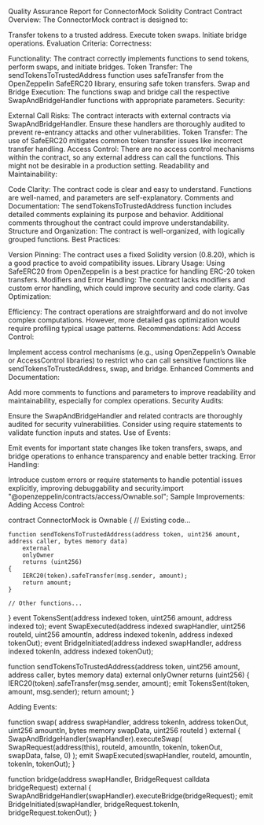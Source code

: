 Quality Assurance Report for ConnectorMock Solidity Contract
Contract Overview:
The ConnectorMock contract is designed to:

Transfer tokens to a trusted address.
Execute token swaps.
Initiate bridge operations.
Evaluation Criteria:
Correctness:

Functionality: The contract correctly implements functions to send tokens, perform swaps, and initiate bridges.
Token Transfer: The sendTokensToTrustedAddress function uses safeTransfer from the OpenZeppelin SafeERC20 library, ensuring safe token transfers.
Swap and Bridge Execution: The functions swap and bridge call the respective SwapAndBridgeHandler functions with appropriate parameters.
Security:

External Call Risks:
The contract interacts with external contracts via SwapAndBridgeHandler. Ensure these handlers are thoroughly audited to prevent re-entrancy attacks and other vulnerabilities.
Token Transfer: The use of SafeERC20 mitigates common token transfer issues like incorrect transfer handling.
Access Control: There are no access control mechanisms within the contract, so any external address can call the functions. This might not be desirable in a production setting.
Readability and Maintainability:

Code Clarity: The contract code is clear and easy to understand. Functions are well-named, and parameters are self-explanatory.
Comments and Documentation: The sendTokensToTrustedAddress function includes detailed comments explaining its purpose and behavior. Additional comments throughout the contract could improve understandability.
Structure and Organization: The contract is well-organized, with logically grouped functions.
Best Practices:

Version Pinning: The contract uses a fixed Solidity version (0.8.20), which is a good practice to avoid compatibility issues.
Library Usage: Using SafeERC20 from OpenZeppelin is a best practice for handling ERC-20 token transfers.
Modifiers and Error Handling: The contract lacks modifiers and custom error handling, which could improve security and code clarity.
Gas Optimization:

Efficiency: The contract operations are straightforward and do not involve complex computations. However, more detailed gas optimization would require profiling typical usage patterns.
Recommendations:
Add Access Control:

Implement access control mechanisms (e.g., using OpenZeppelin’s Ownable or AccessControl libraries) to restrict who can call sensitive functions like sendTokensToTrustedAddress, swap, and bridge.
Enhanced Comments and Documentation:

Add more comments to functions and parameters to improve readability and maintainability, especially for complex operations.
Security Audits:

Ensure the SwapAndBridgeHandler and related contracts are thoroughly audited for security vulnerabilities.
Consider using require statements to validate function inputs and states.
Use of Events:

Emit events for important state changes like token transfers, swaps, and bridge operations to enhance transparency and enable better tracking.
Error Handling:

Introduce custom errors or require statements to handle potential issues explicitly, improving debuggability and security.import "@openzeppelin/contracts/access/Ownable.sol";
Sample Improvements:
Adding Access Control:

contract ConnectorMock is Ownable {
    // Existing code...

    function sendTokensToTrustedAddress(address token, uint256 amount, address caller, bytes memory data)
        external
        onlyOwner
        returns (uint256)
    {
        IERC20(token).safeTransfer(msg.sender, amount);
        return amount;
    }

    // Other functions...
}
event TokensSent(address indexed token, uint256 amount, address indexed to);
event SwapExecuted(address indexed swapHandler, uint256 routeId, uint256 amountIn, address indexed tokenIn, address indexed tokenOut);
event BridgeInitiated(address indexed swapHandler, address indexed tokenIn, address indexed tokenOut);

function sendTokensToTrustedAddress(address token, uint256 amount, address caller, bytes memory data)
    external
    onlyOwner
    returns (uint256)
{
    IERC20(token).safeTransfer(msg.sender, amount);
    emit TokensSent(token, amount, msg.sender);
    return amount;
}

Adding Events:

function swap(
    address swapHandler,
    address tokenIn,
    address tokenOut,
    uint256 amountIn,
    bytes memory swapData,
    uint256 routeId
) external {
    SwapAndBridgeHandler(swapHandler).executeSwap(
        SwapRequest(address(this), routeId, amountIn, tokenIn, tokenOut, swapData, false, 0)
    );
    emit SwapExecuted(swapHandler, routeId, amountIn, tokenIn, tokenOut);
}

function bridge(address swapHandler, BridgeRequest calldata bridgeRequest) external {
    SwapAndBridgeHandler(swapHandler).executeBridge(bridgeRequest);
    emit BridgeInitiated(swapHandler, bridgeRequest.tokenIn, bridgeRequest.tokenOut);
}
